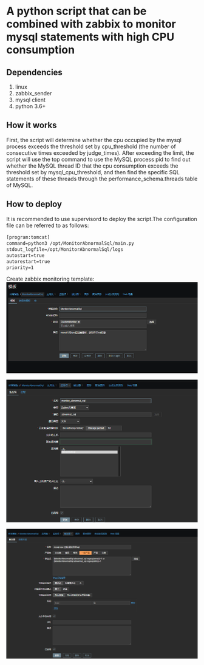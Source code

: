 # A python script that can be combined with zabbix to monitor mysql statements with high CPU consumption

## Dependencies
1. linux
2. zabbix_sender
3. mysql client
4. python 3.6+

##  How it works
 First, the script will determine whether the cpu occupied by the mysql process exceeds the threshold set by cpu_threshold (the number of consecutive times exceeded by judge_times). After exceeding the limit, the script will use the top command to use the MySQL process pid to find out whether the MySQL thread ID that the cpu consumption exceeds the threshold set by mysql_cpu_threshold, and then find the specific SQL statements of these threads through the performance_schema.threads table of MySQL.

## How to deploy
  It is recommended to use supervisord to deploy the script.The configuration file can be referred to as follows:

    [program:tomcat]
    command=python3 /opt/MonitorAbnormalSql/main.py
    stdout_logfile=/opt/MonitorAbnormalSql/logs
    autostart=true
    autorestart=true
    priority=1

Create zabbix monitoring template:
![Create template](./zabbix_img/1.png)



![Create items](./zabbix_img/2.png)



![Create trigger](./zabbix_img/3.png)



